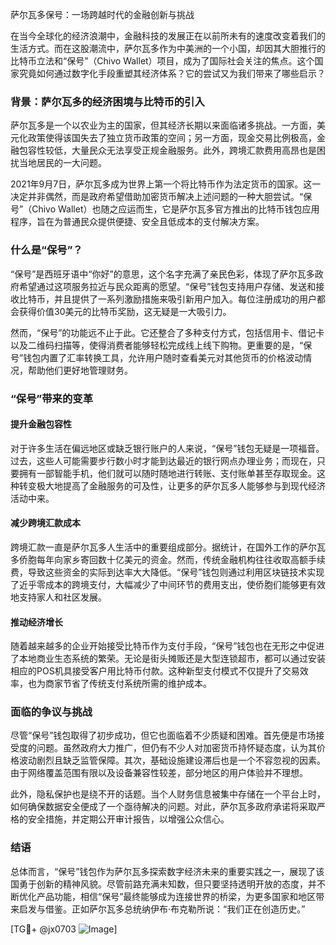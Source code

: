 萨尔瓦多保号：一场跨越时代的金融创新与挑战

在当今全球化的经济浪潮中，金融科技的发展正在以前所未有的速度改变着我们的生活方式。而在这股潮流中，萨尔瓦多作为中美洲的一个小国，却因其大胆推行的比特币立法和“保号”（Chivo Wallet）项目，成为了国际社会关注的焦点。这个国家究竟如何通过数字化手段重塑其经济体系？它的尝试又为我们带来了哪些启示？

### 背景：萨尔瓦多的经济困境与比特币的引入

萨尔瓦多是一个以农业为主的国家，但其经济长期以来面临诸多挑战。一方面，美元化政策使得该国失去了独立货币政策的空间；另一方面，现金交易比例极高，金融包容性较低，大量民众无法享受正规金融服务。此外，跨境汇款费用高昂也是困扰当地居民的一大问题。

2021年9月7日，萨尔瓦多成为世界上第一个将比特币作为法定货币的国家。这一决定并非偶然，而是政府希望借助加密货币解决上述问题的一种大胆尝试。“保号”（Chivo Wallet）也随之应运而生，它是萨尔瓦多官方推出的比特币钱包应用程序，旨在为普通民众提供便捷、安全且低成本的支付解决方案。

### 什么是“保号”？

“保号”是西班牙语中“你好”的意思，这个名字充满了亲民色彩，体现了萨尔瓦多政府希望通过这项服务拉近与民众距离的愿望。“保号”钱包支持用户存储、发送和接收比特币，并且提供了一系列激励措施来吸引新用户加入。每位注册成功的用户都会获得价值30美元的比特币奖励，这无疑是一大吸引力。

然而，“保号”的功能远不止于此。它还整合了多种支付方式，包括信用卡、借记卡以及二维码扫描等，使得消费者能够轻松完成线上线下购物。更重要的是，“保号”钱包内置了汇率转换工具，允许用户随时查看美元对其他货币的价格波动情况，帮助他们更好地管理财务。

### “保号”带来的变革

#### 提升金融包容性

对于许多生活在偏远地区或缺乏银行账户的人来说，“保号”钱包无疑是一项福音。过去，这些人可能需要步行数小时才能到达最近的银行网点办理业务；而现在，只要拥有一部智能手机，他们就可以随时随地进行转账、支付账单甚至存取现金。这种转变极大地提高了金融服务的可及性，让更多的萨尔瓦多人能够参与到现代经济活动中来。

#### 减少跨境汇款成本

跨境汇款一直是萨尔瓦多人生活中的重要组成部分。据统计，在国外工作的萨尔瓦多侨胞每年向家乡寄回数十亿美元的资金。然而，传统金融机构往往收取高额手续费，导致这些资金的实际到达率大大降低。“保号”钱包则通过利用区块链技术实现了近乎零成本的跨境支付，大幅减少了中间环节的费用支出，使侨胞们能够更有效地支持家人和社区发展。

#### 推动经济增长

随着越来越多的企业开始接受比特币作为支付手段，“保号”钱包也在无形之中促进了本地商业生态系统的繁荣。无论是街头摊贩还是大型连锁超市，都可以通过安装相应的POS机具接受客户用比特币付款。这种新型支付模式不仅提升了交易效率，也为商家节省了传统支付系统所需的维护成本。

### 面临的争议与挑战

尽管“保号”钱包取得了初步成功，但它也面临着不少质疑和困难。首先便是市场接受度的问题。虽然政府大力推广，但仍有不少人对加密货币持怀疑态度，认为其价格波动剧烈且缺乏监管保障。其次，基础设施建设滞后也是一个不容忽视的因素。由于网络覆盖范围有限以及设备兼容性较差，部分地区的用户体验并不理想。

此外，隐私保护也是绕不开的话题。当个人财务信息被集中存储在一个平台上时，如何确保数据安全便成了一个亟待解决的问题。对此，萨尔瓦多政府承诺将采取严格的安全措施，并定期公开审计报告，以增强公众信心。

### 结语

总体而言，“保号”钱包作为萨尔瓦多探索数字经济未来的重要实践之一，展现了该国勇于创新的精神风貌。尽管前路充满未知数，但只要坚持透明开放的态度，并不断优化产品功能，相信“保号”最终能够成为连接世界的桥梁，为更多国家和地区带来启发与借鉴。正如萨尔瓦多总统纳伊布·布克勒所说：“我们正在创造历史。”

[TG💪+ @jx0703 ![Image](https://github.com/user-attachments/assets/dbca1d08-cadb-493c-b0ec-ad6f7a83f270)]